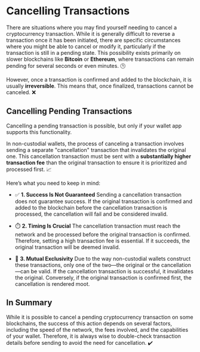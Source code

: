 # Cancelling Transactions

There are situations where you may find yourself needing to cancel a cryptocurrency transaction. While it is generally difficult to reverse a transaction once it has been initiated, there are specific circumstances where you might be able to cancel or modify it, particularly if the transaction is still in a pending state. This possibility exists primarily on slower blockchains like **Bitcoin** or **Ethereum**, where transactions can remain pending for several seconds or even minutes. 🕒

However, once a transaction is confirmed and added to the blockchain, it is usually **irreversible**. This means that, once finalized, transactions cannot be canceled. ❌

## Cancelling Pending Transactions

Cancelling a pending transaction is possible, but only if your wallet app supports this functionality.

In non-custodial wallets, the process of canceling a transaction involves sending a separate "cancellation" transaction that invalidates the original one. This cancellation transaction must be sent with a **substantially higher transaction fee** than the original transaction to ensure it is prioritized and processed first. 📈

Here’s what you need to keep in mind:

- ✅ **1. Success Is Not Guaranteed** 
Sending a cancellation transaction does not guarantee success. If the original transaction is confirmed and added to the blockchain before the cancellation transaction is processed, the cancellation will fail and be considered invalid.

- ⏱️ **2. Timing Is Crucial** 
The cancellation transaction must reach the network and be processed before the original transaction is confirmed. Therefore, setting a high transaction fee is essential. If it succeeds, the original transaction will be deemed invalid.

- 🔗 **3. Mutual Exclusivity** 
Due to the way non-custodial wallets construct these transactions, only one of the two—the original or the cancellation—can be valid. If the cancellation transaction is successful, it invalidates the original. Conversely, if the original transaction is confirmed first, the cancellation is rendered moot.

## In Summary 
While it is possible to cancel a pending cryptocurrency transaction on some blockchains, the success of this action depends on several factors, including the speed of the network, the fees involved, and the capabilities of your wallet. Therefore, it is always wise to double-check transaction details before sending to avoid the need for cancellation. ✔️

